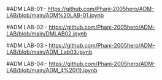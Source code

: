 #ADM LAB-01:- https://github.com/Phani-2005hero/ADM-LAB/blob/main/ADM%20LAB-01.ipynb

#ADM LAB-02:- https://github.com/Phani-2005hero/ADM-LAB/blob/main/DMLAB02.ipynb
 
#ADM LAB-03:- https://github.com/Phani-2005hero/ADM-LAB/blob/main/ADM_Lab03.ipynb

#ADM LAB-04:- https://github.com/Phani-2005hero/ADM-LAB/blob/main/ADM_4%20(1).ipynb
